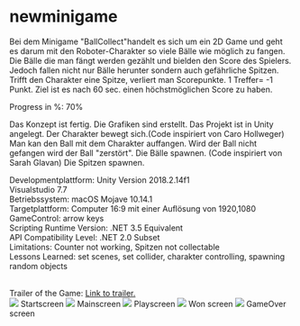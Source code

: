 # newminigame
Bei dem Minigame "BallCollect"handelt es sich um ein 2D Game und geht es darum mit den Roboter-Charakter so viele Bälle wie möglich zu fangen. Die Bälle die man fängt werden gezählt und bielden den Score des Spielers. Jedoch fallen nicht nur Bälle herunter sondern auch gefährliche Spitzen. Trifft den Charakter eine Spitze, verliert man Scorepunkte. 1 Treffer= -1 Punkt. Ziel ist es nach 60 sec. einen höchstmöglichen Score zu haben.

Progress in %: 70%

Das Konzept ist fertig.
Die Grafiken sind erstellt.
Das Projekt ist in Unity angelegt.
Der Charakter bewegt sich.(Code inspiriert von Caro Hollweger)
Man kan den Ball mit dem Charakter auffangen.
Wird der Ball nicht gefangen wird der Ball "zerstört".
Die Bälle spawnen. (Code inspiriert von Sarah Glavan)
Die Spitzen spawnen.



Developmentplattform: Unity Version 2018.2.14f1 
<br>
Visualstudio 7.7
<br>
Betriebssystem: macOS Mojave 10.14.1
<br>
Targetplattform: Computer 16:9 mit einer Auflösung von 1920,1080 
<br>
GameControl: arrow keys
<br>
Scripting Runtime Version: .NET 3.5 Equivalent
<br>
API Compatibility Level: .NET 2.0 Subset
<br>
Limitations: Counter not working, Spitzen not collectable
<br>
Lessons Learned: set scenes, set collider, charakter controlling, spawning random objects

<br>
Trailer of the Game:
<a href="https://youtu.be/jJL9thN-C00">Link to trailer.</a>
<br>
<img src="Screenshots/startscreen.png">
Startscreen
<img src="Screenshots/mainscreen.png">
Mainscreen
<img src="Screenshots/playscreen.png">
Playscreen
<img src="Screenshots/wonscreen.png">
Won screen
<img src="Screenshots/gameoverscreen.png">
GameOver screen